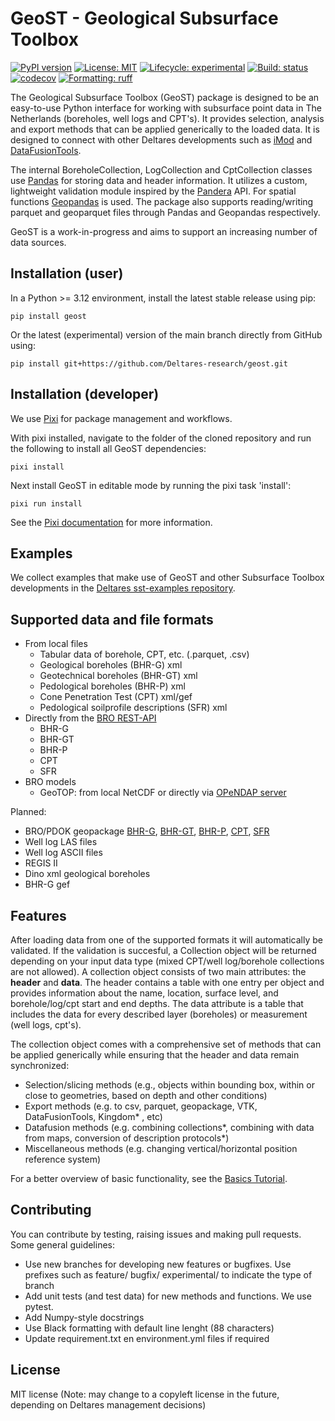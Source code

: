 # GeoST - Geological Subsurface Toolbox
[![PyPI version](https://img.shields.io/pypi/v/geost.svg)](https://pypi.org/project/geost)
[![License: MIT](https://img.shields.io/pypi/l/imod)](https://choosealicense.com/licenses/mit)
[![Lifecycle: experimental](https://lifecycle.r-lib.org/articles/figures/lifecycle-experimental.svg)](https://lifecycle.r-lib.org/articles/stages.html)
[![Build: status](https://img.shields.io/github/actions/workflow/status/deltares-research/geost/ci.yml)](https://github.com/Deltares-research/geost/actions)
[![codecov](https://codecov.io/gh/Deltares-research/geost/graph/badge.svg?token=HCNGLWTQ2H)](https://codecov.io/gh/Deltares-research/geost)
[![Formatting: ruff](https://img.shields.io/endpoint?url=https://raw.githubusercontent.com/astral-sh/ruff/main/assets/badge/v2.json)](https://github.com/charliermarsh/ruff)

The Geological Subsurface Toolbox (GeoST) package is designed to be an easy-to-use Python interface for working with subsurface point data in The Netherlands (boreholes, well logs and CPT's). It provides selection, analysis and export methods that can be applied generically to the loaded data. It is designed to connect with other Deltares developments such as [iMod](https://github.com/Deltares/imod-python) and [DataFusionTools](https://publicwiki.deltares.nl/display/TKIP/Data+Fusion+Tools).

The internal BoreholeCollection, LogCollection and CptCollection classes use [Pandas](https://pandas.pydata.org/) for storing data and header information. It utilizes a custom, lightweight validation module inspired by the [Pandera](https://pandera.readthedocs.io/en/stable/) API. For spatial functions [Geopandas](https://geopandas.org/en/stable/) is used. The package also supports reading/writing parquet and geoparquet files through Pandas and Geopandas respectively. 

GeoST is a work-in-progress and aims to support an increasing number of data sources.

## Installation (user)
In a Python >= 3.12 environment, install the latest stable release using pip:

    pip install geost

Or the latest (experimental) version of the main branch directly from GitHub using:

    pip install git+https://github.com/Deltares-research/geost.git

## Installation (developer)
We use [Pixi](https://github.com/prefix-dev/pixi) for package management and workflows.

With pixi installed, navigate to the folder of the cloned repository and run the following 
to install all GeoST dependencies:

    pixi install

Next install GeoST in editable mode by running the pixi task 'install':

    pixi run install

See the [Pixi documentation](https://pixi.sh/latest/) for more information.

## Examples
We collect examples that make use of GeoST and other Subsurface Toolbox developments in 
the [Deltares sst-examples repository](https://github.com/Deltares-research/sst-examples). 

## Supported data and file formats
- From local files
    - Tabular data of borehole, CPT, etc. (.parquet, .csv)
    - Geological boreholes (BHR-G) xml
    - Geotechnical boreholes (BHR-GT) xml
    - Pedological boreholes (BHR-P) xml
    - Cone Penetration Test (CPT) xml/gef
    - Pedological soilprofile descriptions (SFR) xml
- Directly from the [BRO REST-API](https://www.bro-productomgeving.nl/bpo/latest/url-s-publieke-rest-services)
    - BHR-G
    - BHR-GT
    - BHR-P
    - CPT
    - SFR
- BRO models 
    - GeoTOP: from local NetCDF or directly via [OPeNDAP server](https://dinodata.nl/opendap/)

Planned:
- BRO/PDOK geopackage [BHR-G](https://service.pdok.nl/bzk/bro-geologisch-booronderzoek/atom/index.xml), [BHR-GT](https://service.pdok.nl/bzk/bro-geotechnischbooronderzoek/atom/v1_0/index.xml), [BHR-P](https://service.pdok.nl/bzk/brobhrpvolledigeset/atom/v1_1/index.xml), [CPT](https://service.pdok.nl/bzk/brocptvolledigeset/atom/v1_0/index.xml), [SFR](https://service.pdok.nl/bzk/bodem/bro-wandonderzoek/atom/index.xml)
- Well log LAS files 
- Well log ASCII files
- REGIS II
- Dino xml geological boreholes 
- BHR-G gef 

## Features
After loading data from one of the supported formats it will automatically be validated. If the validation is succesful, a Collection object will be returned depending on your input data type (mixed CPT/well log/borehole collections are not allowed). A collection object consists of two main attributes: the **header** and **data**. The header contains a table with one entry per object and provides information about the name, location, surface level, and borehole/log/cpt start and end depths. The data attribute is a table that includes the data for every described layer (boreholes) or measurement (well logs, cpt's).

The collection object comes with a comprehensive set of methods that can be applied generically while ensuring that the header and data remain synchronized:

- Selection/slicing methods (e.g., objects within bounding box, within or close to geometries, based on depth and other conditions)   
- Export methods (e.g. to csv, parquet, geopackage, VTK, DataFusionTools, Kingdom* , etc)
- Datafusion methods (e.g. combining collections*, combining with data from maps, conversion of description protocols*)
- Miscellaneous methods (e.g. changing vertical/horizontal position reference system)

For a better overview of basic functionality, see the [Basics Tutorial](https://github.com/Deltares-research/geost/tree/main/tutorials).

## Contributing

You can contribute by testing, raising issues and making pull requests. Some general guidelines:

- Use new branches for developing new features or bugfixes. Use prefixes such as feature/ bugfix/ experimental/ to indicate the type of branch
- Add unit tests (and test data) for new methods and functions. We use pytest.
- Add Numpy-style docstrings
- Use Black formatting with default line lenght (88 characters)
- Update requirement.txt en environment.yml files if required

## License
MIT license (Note: may change to a copyleft license in the future, depending on Deltares management decisions)

